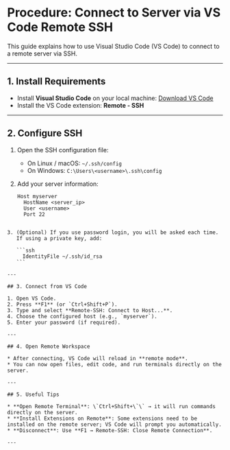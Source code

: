 # Procedure: Connect to Server via VS Code Remote SSH

This guide explains how to use Visual Studio Code (VS Code) to connect to a remote server via SSH.

---

## 1. Install Requirements
- Install **Visual Studio Code** on your local machine: [Download VS Code](https://code.visualstudio.com/)
- Install the VS Code extension: **Remote - SSH**

---

## 2. Configure SSH
1. Open the SSH configuration file:
   - On Linux / macOS: `~/.ssh/config`
   - On Windows: `C:\Users\<username>\.ssh\config`

2. Add your server information:
   ```ssh
   Host myserver
     HostName <server_ip>
     User <username>
     Port 22
   ```
````

3. (Optional) If you use password login, you will be asked each time.
   If using a private key, add:

   ```ssh
     IdentityFile ~/.ssh/id_rsa
   ```

---

## 3. Connect from VS Code

1. Open VS Code.
2. Press **F1** (or `Ctrl+Shift+P`).
3. Type and select **Remote-SSH: Connect to Host...**.
4. Choose the configured host (e.g., `myserver`).
5. Enter your password (if required).

---

## 4. Open Remote Workspace

* After connecting, VS Code will reload in **remote mode**.
* You can now open files, edit code, and run terminals directly on the server.

---

## 5. Useful Tips

* **Open Remote Terminal**: \`Ctrl+Shift+\`\` → it will run commands directly on the server.
* **Install Extensions on Remote**: Some extensions need to be installed on the remote server; VS Code will prompt you automatically.
* **Disconnect**: Use **F1 → Remote-SSH: Close Remote Connection**.

---
